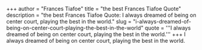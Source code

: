 +++
author = "Frances Tiafoe"
title = "the best Frances Tiafoe Quote"
description = "the best Frances Tiafoe Quote: I always dreamed of being on center court, playing the best in the world."
slug = "i-always-dreamed-of-being-on-center-court-playing-the-best-in-the-world"
quote = '''I always dreamed of being on center court, playing the best in the world.'''
+++
I always dreamed of being on center court, playing the best in the world.
